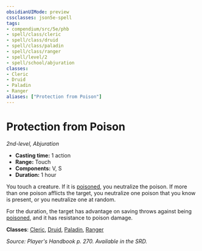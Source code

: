 ```yaml
---
obsidianUIMode: preview
cssclasses: json5e-spell
tags:
- compendium/src/5e/phb
- spell/class/cleric
- spell/class/druid
- spell/class/paladin
- spell/class/ranger
- spell/level/2
- spell/school/abjuration
classes:
- Cleric
- Druid
- Paladin
- Ranger
aliases: ["Protection from Poison"]
---
```

# Protection from Poison
*2nd-level, Abjuration*  

- **Casting time:** 1 action
- **Range:** Touch
- **Components:** V, S
- **Duration:** 1 hour

You touch a creature. If it is [poisoned](conditions.md#poisoned), you neutralize the poison. If more than one poison afflicts the target, you neutralize one poison that you know is present, or you neutralize one at random.

For the duration, the target has advantage on saving throws against being [poisoned](conditions.md#poisoned), and it has resistance to poison damage.

**Classes**: [Cleric](cleric.md), [Druid](git/3-Mechanics/CLI/classes/druid.md), [Paladin](paladin.md), [Ranger](ranger.md)

*Source: Player's Handbook p. 270. Available in the SRD.*